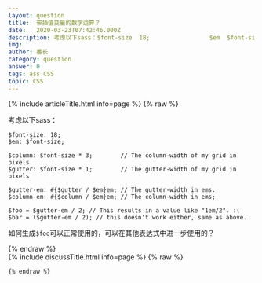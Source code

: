 ```yaml
---
layout: question
title:  带插值变量的数学运算？
date:   2020-03-23T07:42:46.000Z
description: 考虑以下sass：$font-size  18;                 $em  $font-size;$column  $font-...
img: 
author: 番长
category: question
answer: 0
tags: ass CSS
topic: CSS
---
```

<div class="article-root">
  <div class="article">
    {% include articleTitle.html info=page %}
    {% raw %}
    <div class="article-content"><p><font style="vertical-align: inherit;"><font style="vertical-align: inherit;">考虑以下sass：</font></font></p>

<pre><code>$font-size: 18;                 <font></font>
$em: $font-size;<font></font>
<font></font>
$column: $font-size * 3;        // The column-width of my grid in pixels<font></font>
$gutter: $font-size * 1;        // The gutter-width of my grid in pixels<font></font>
<font></font>
$gutter-em: #{$gutter / $em}em; // The gutter-width in ems.<font></font>
$column-em: #{$column / $em}em; // The column-width in ems;<font></font>
<font></font>
$foo = $gutter-em / 2; // This results in a value like "1em/2". :(<font></font>
$bar = ($gutter-em / 2); // this doesn't work either, same as above.<font></font>
</code></pre>

<p><font style="vertical-align: inherit;"><font style="vertical-align: inherit;">如何生成</font></font><code>$foo</code><font style="vertical-align: inherit;"><font style="vertical-align: inherit;">可以正常使用的，可以在其他表达式中进一步使用的？</font></font></p></div>
    {% endraw %}
  </div>

  <div class="discuss-wrapper">
    {% include discussTitle.html info=page %}
    {% raw %}
    
    {% endraw %}
  </div>
<div>

